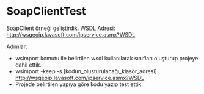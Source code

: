 # SoapClientTest
SoapClient örneği geliştirdik.
WSDL Adresi: http://wsgeoip.lavasoft.com/ipservice.asmx?WSDL

Adımlar:
- wsimport komutu ile belirtilen wsdl kullanılarak sınıfları oluşturup projeye dahil ettik.
- wsimport -keep -s [kodun_olusturulacağı_klasör_adresi] http://wsgeoip.lavasoft.com/ipservice.asmx?WSDL
- Projede belirtilen yapıya göre kodu yazıp test ettik.
